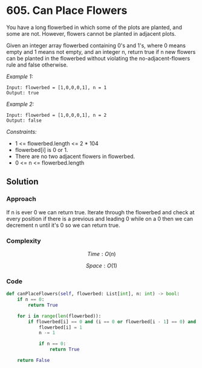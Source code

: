 # 605. Can Place Flowers
You have a long flowerbed in which some of the plots are planted, and some are not. However, flowers cannot be planted in adjacent plots.

Given an integer array flowerbed containing 0's and 1's, where 0 means empty and 1 means not empty, and an integer n, return true if n new flowers can be planted in the flowerbed without violating the no-adjacent-flowers rule and false otherwise.

*Example 1:*

```
Input: flowerbed = [1,0,0,0,1], n = 1
Output: true
```

*Example 2:*

```
Input: flowerbed = [1,0,0,0,1], n = 2
Output: false
```

*Constraints:*
* 1 <= flowerbed.length <= 2 * 104
* flowerbed[i] is 0 or 1.
* There are no two adjacent flowers in flowerbed.
* 0 <= n <= flowerbed.length

## Solution

### Approach
If n is ever 0 we can return true. Iterate through the flowerbed and check at every position if there is a previous and leading 0 while on a 0 then we can decrement n until it's 0 so we can return true.

### Complexity
$$Time: O(n)$$

$$Space: O(1)$$

### Code
```py
def canPlaceFlowers(self, flowerbed: List[int], n: int) -> bool:
    if n == 0:
        return True

    for i in range(len(flowerbed)):
        if flowerbed[i] == 0 and (i == 0 or flowerbed[i - 1] == 0) and (i == len(flowerbed) - 1 or flowerbed[i + 1] == 0):
            flowerbed[i] = 1
            n -= 1

            if n == 0:
                return True

    return False
```
